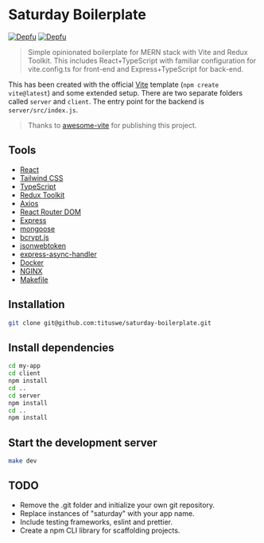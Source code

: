 # Saturday Boilerplate

[![Depfu](https://badges.depfu.com/badges/1b70410a7764005553d576dd171dce8d/status.svg)](https://depfu.com)
[![Depfu](https://badges.depfu.com/badges/1b70410a7764005553d576dd171dce8d/count.svg)](https://depfu.com/github/apicgg/vite-mern-template?project_id=38988)

> Simple opinionated boilerplate for MERN stack with Vite and Redux Toolkit.
> This includes React+TypeScript with familiar configuration for vite.config.ts
> for front-end and Express+TypeScript for back-end.

This has been created with the official [Vite](https://vitejs.dev/) template
(`npm create vite@latest`) and some extended setup. There are two separate
folders called `server` and `client`. The entry point for the backend is
`server/src/index.js`.

> Thanks to [awesome-vite](https://github.com/vitejs/awesome-vite) for
> publishing this project.

## Tools

- [React](https://reactjs.org/)
- [Tailwind CSS](https://tailwindcss.com/)
- [TypeScript](https://www.typescriptlang.org/)
- [Redux Toolkit](https://redux-toolkit.js.org/)
- [Axios](https://axios-http.com/)
- [React Router DOM](https://reactrouter.com/)
- [Express](https://expressjs.com/)
- [mongoose](https://mongoosejs.com/)
- [bcrypt.js](https://www.npmjs.com/package/bcryptjs)
- [jsonwebtoken](https://www.npmjs.com/package/jsonwebtoken)
- [express-async-handler](https://www.npmjs.com/package/express-async-handler)
- [Docker](https://www.docker.com/)
- [NGINX](https://www.nginx.com/)
- [Makefile](https://makefiletutorial.com/)

## Installation

```bash
git clone git@github.com:tituswe/saturday-boilerplate.git
```

## Install dependencies

```bash
cd my-app
cd client
npm install
cd ..
cd server
npm install
cd ..
npm install
```

## Start the development server

```bash
make dev
```

## TODO

- Remove the .git folder and initialize your own git repository.
- Replace instances of "saturday" with your app name.
- Include testing frameworks, eslint and prettier.
- Create a npm CLI library for scaffolding projects.
